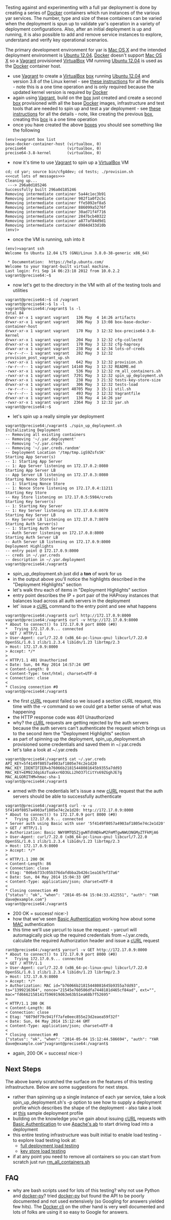 Testing against and experimenting with a full yar deployment
is done by creating a series of
[Docker](https://www.docker.io/) containers which run
instances of the various yar services. The number, type
and size of these containers can be varied when the deployment
is spun up to validate yar's operation in a variety of
deployment configurations. Also, after an initial deployment
is up and running, it is also possible to add and remove
service instances to explore, understand and verify key
operational scenarios.

The primary development environment for yar is
[Mac OS X](http://www.apple.com/ca/osx/)
and the intended deployment environment is 
[Ubuntu 12.04](http://releases.ubuntu.com/12.04/).
[Docker](https://www.docker.io/) doesn't support
[Mac OS X](http://www.apple.com/ca/osx/)
so a [Vagrant](http://www.vagrantup.com/) provisioned
[VirtualBox](https://www.virtualbox.org/)
VM running [Ubuntu 12.04](http://releases.ubuntu.com/12.04/) is
used as the [Docker](https://www.docker.io/) container host. 

* use [Vagrant](http://www.vagrantup.com/) to create
a [VirtualBox](https://www.virtualbox.org/)
[box](http://docs.vagrantup.com/v2/boxes.html)
running [Ubuntu 12.04](http://releases.ubuntu.com/12.04/)
and version 3.8 of the Linux kernel - see
[these instructions](precise64-3.8-kernel/README.md) for all the details - note
this is a one time operation and is only required because the updated
kernel version is required by [Docker](https://www.docker.io/)
* again using [Vagrant](http://www.vagrantup.com/),
build on the [box](http://docs.vagrantup.com/v2/boxes.html)
just created and create a second [box](http://docs.vagrantup.com/v2/boxes.html)
provisioned with all the base [Docker](https://www.docker.io/)
images, infrastructure and test tools that are needed to spin
up and test a yar deployment - see [these instructions](base-docker-container-host/README.md)
for all the details - note, like creating the previous
[box](http://docs.vagrantup.com/v2/boxes.html), creating this [box](http://docs.vagrantup.com/v2/boxes.html)
is a one time operation
* once you have created the above [boxes](http://docs.vagrantup.com/v2/boxes.html)
you should see something like the following

~~~~~
(env)>vagrant box list
base-docker-container-host (virtualbox, 0)
precise64                  (virtualbox, 0)
precise64-3.8-kernel       (virtualbox, 0)
~~~~~

* now it's time to use [Vagrant](http://www.vagrantup.com/)
to spin up a [VirtualBox](https://www.virtualbox.org/) VM

~~~~~
cd; cd yar; source bin/cfg4dev; cd tests; ./provision.sh
<<<cut lots of messages>>>
Cleaning up...
 ---> 296a0d185246
Successfully built 296a0d185246
Removing intermediate container 5a44c1ec3b91
Removing intermediate container 982f1a0f2c5c
Removing intermediate container ffe5092ef8a5
Removing intermediate container 886099a5276f
Removing intermediate container 30ad71f4f716
Removing intermediate container 2847bcb40322
Removing intermediate container a877af84d9d1
Removing intermediate container d984d433d10b
(env)>
~~~~~

* once the VM is running, ssh into it

~~~~~
(env)>vagrant ssh
Welcome to Ubuntu 12.04 LTS (GNU/Linux 3.8.0-38-generic x86_64)

 * Documentation:  https://help.ubuntu.com/
Welcome to your Vagrant-built virtual machine.
Last login: Fri Sep 14 06:23:18 2012 from 10.0.2.2
vagrant@precise64:~$
~~~~~

* now let's get to the directory in the VM with all of the testing
tools and utilities

~~~~~
vagrant@precise64:~$ cd /vagrant
vagrant@precise64:~$ ls -l
vagrant@precise64:/vagrant$ ls -l
total 84
drwxr-xr-x 1 vagrant vagrant   136 May  4 14:26 artifacts
drwxr-xr-x 1 vagrant vagrant   306 May  3 13:08 box-base-docker-container-host
drwxr-xr-x 1 vagrant vagrant   170 May  3 12:32 box-precise64-3.8-kernel
drwxr-xr-x 1 vagrant vagrant   204 May  3 12:32 cfg-collectd
drwxr-xr-x 1 vagrant vagrant   170 May  3 12:32 cfg-haproxy
drwxr-xr-x 1 vagrant vagrant   238 May  4 12:34 lots-of-creds
-rw-r--r-- 1 vagrant vagrant   282 May  3 12:32 provision_post_vagrant_up.sh
-rwxr-xr-x 1 vagrant vagrant   642 May  3 12:32 provision.sh
-rw-r--r-- 1 vagrant vagrant 14140 May  3 12:32 README.md
-rwxr-xr-x 1 vagrant vagrant   536 May  3 12:32 rm_all_containers.sh
-rwxr-xr-x 1 vagrant vagrant  7291 May  3 12:32 spin_up_deployment.sh
drwxr-xr-x 1 vagrant vagrant   238 May  3 21:32 tests-key-store-size
drwxr-xr-x 1 vagrant vagrant   306 May  3 12:32 tests-load
-rw-r--r-- 1 vagrant vagrant 40705 May  3 15:11 util.sh
-rw-r--r-- 1 vagrant vagrant   493 May  3 12:32 Vagrantfile
drwxr-xr-x 1 vagrant vagrant   136 May  4 14:26 yar
-rwxr-xr-x 1 vagrant vagrant  2364 May  3 12:32 yar.sh
vagrant@precise64:~$
~~~~~

* let's spin up a really simple yar deployment

~~~~~
vagrant@precise64:/vagrant$ ./spin_up_deployment.sh
Initalizating Deployment
-- Removing all existing containers
-- Removing '~/.yar.deployment'
-- Removing '~/.yar.creds'
-- Removing '~/.yar.creds.random'
-- Deployment Location '/tmp/tmp.igS9ZsfsSK'
Starting App Server(s)
-- 1: Starting App Server
-- 1: App Server listening on 172.17.0.2:8080
Starting App Server LB
-- App Server LB listening on 172.17.0.3:8080
Starting Nonce Store(s)
-- 1: Starting Nonce Store
-- 1: Nonce Store listening on 172.17.0.4:11211
Starting Key Store
-- Key Store listening on 172.17.0.5:5984/creds
Starting Key Server(s)
-- 1: Starting Key Server
-- 1: Key Server listening on 172.17.0.6:8070
Starting Key Server LB
-- Key Server LB listening on 172.17.0.7:8070
Starting Auth Server(s)
-- 1: Starting Auth Server
-- Auth Server listening on 172.17.0.8:8000
Starting Auth Server LB
-- Auth Server LB listening on 172.17.0.9:8000
Deployment Highlights
-- entry point @ 172.17.0.9:8000
-- creds in ~/.yar.creds
-- description in ~/.yar.deployment
vagrant@precise64:/vagrant$
~~~~~

* spin_up_deployment.sh just did a **ton** of work for us
* in the output above you'll notice the highlights
described in the "Deployment Highlights" section
* let's walk thru each of items in "Deployment Highlights" section
* entry point describes the IP + port pair of the HAProxy
instances that balances load across all auth servers in
the deployment
* let' issue a [cURL](http://en.wikipedia.org/wiki/CURL) command
to the entry point and see what happens

~~~~~
vagrant@precise64:/vagrant$ curl http://172.17.0.9:8000
vagrant@precise64:/vagrant$ curl -v http://172.17.0.9:8000
* About to connect() to 172.17.0.9 port 8000 (#0)
*   Trying 172.17.0.9... connected
> GET / HTTP/1.1
> User-Agent: curl/7.22.0 (x86_64-pc-linux-gnu) libcurl/7.22.0 OpenSSL/1.0.1 zlib/1.2.3.4 libidn/1.23 librtmp/2.3
> Host: 172.17.0.9:8000
> Accept: */*
>
< HTTP/1.1 401 Unauthorized
< Date: Sun, 04 May 2014 14:57:24 GMT
< Content-Length: 0
< Content-Type: text/html; charset=UTF-8
< Connection: close
<
* Closing connection #0
vagrant@precise64:/vagrant$
~~~~~

* the first [cURL](http://en.wikipedia.org/wiki/CURL)
request failed so we issued a section cURL
request, this time with the -v command so we could get a better
sense of what was happening
* the HTTP response code was 401 Unauthorized
* why? the [cURL](http://en.wikipedia.org/wiki/CURL)
requests are getting rejected by the auth
servers because the auth servers can't authenticate the request
which brings us to the second item the "Deployment Highlights" section
* as part of spinning up the deployment, spin_up_deployment.sh
provisioned some credentials and saved them in ~/.yar.creds
* let's take a look at ~/.yar.creds

~~~~~
vagrant@precise64:/vagrant$ cat ~/.yar.creds
API_KEY=5f4149f8057a4903af1805e74c2e1d20
MAC_KEY_IDENTIFIER=b76066b21815448081645b9355a7dd93
MAC_KEY=EM92Jdqi6zTuakxr6D3GLi2hO37lCitYs69ZGghJE7g
MAC_ALGORITHM=hmac-sha-1
vagrant@precise64:/vagrant$
~~~~~

* armed with the credentials let's issue a
new [cURL](http://en.wikipedia.org/wiki/CURL)
request that the auth servers should be able to
successfully authenticate

~~~~~
vagrant@precise64:/vagrant$ curl -v -u 5f4149f8057a4903af1805e74c2e1d20: http://172.17.0.9:8000
* About to connect() to 172.17.0.9 port 8000 (#0)
*   Trying 172.17.0.9... connected
* Server auth using Basic with user '5f4149f8057a4903af1805e74c2e1d20'
> GET / HTTP/1.1
> Authorization: Basic NWY0MTQ5ZjgwNTdhNDkwM2FmMTgwNWU3NGMyZTFkMjA6
> User-Agent: curl/7.22.0 (x86_64-pc-linux-gnu) libcurl/7.22.0 OpenSSL/1.0.1 zlib/1.2.3.4 libidn/1.23 librtmp/2.3
> Host: 172.17.0.9:8000
> Accept: */*
>
< HTTP/1.1 200 OK
< Content-Length: 86
< Connection: close
< Etag: "0d6eb733c05b376dafdbba2b426c1ea167ef37a6"
< Date: Sun, 04 May 2014 15:04:33 GMT
< Content-Type: application/json; charset=UTF-8
<
* Closing connection #0
{"status": "ok", "when": "2014-05-04 15:04:33.412551", "auth": "YAR dave@example.com"}
vagrant@precise64:/vagrant$
~~~~~

* 200 OK = success! nice:-)
* how that we've seen
[Basic Authentication](http://en.wikipedia.org/wiki/Basic_authentication)
working how about some
[MAC](http://en.wikipedia.org/wiki/Message_authentication_code)
authentication
* this time we'll use yarcurl to issue the request - yarcurl
will automagically pick up the required credentials from ~/.yar.creds,
calculate the required Authorization header and issue a
[cURL](http://en.wikipedia.org/wiki/CURL) request

~~~~~
rant@precise64:/vagrant$ yarcurl -v GET http://172.17.0.9:8000
* About to connect() to 172.17.0.9 port 8000 (#0)
*   Trying 172.17.0.9... connected
> GET / HTTP/1.1
> User-Agent: curl/7.22.0 (x86_64-pc-linux-gnu) libcurl/7.22.0 OpenSSL/1.0.1 zlib/1.2.3.4 libidn/1.23 librtmp/2.3
> Host: 172.17.0.9:8000
> Accept: */*
> Authorization: MAC id="b76066b21815448081645b9355a7dd93", ts="1399216364", nonce="21545e760586dfa7448181d465cf84ad", ext="", mac="fd6662158141f596919d63e63b51ea68b7f52695"
>
< HTTP/1.1 200 OK
< Content-Length: 86
< Connection: close
< Etag: "6079df79c941ff7afe0eec855e23d2eaea59f32f"
< Date: Sun, 04 May 2014 15:12:44 GMT
< Content-Type: application/json; charset=UTF-8
<
* Closing connection #0
{"status": "ok", "when": "2014-05-04 15:12:44.586694", "auth": "YAR dave@example.com"}vagrant@precise64:/vagrant$
~~~~~

* again, 200 OK = success! nice:-)

Next Steps
----------

The above barely scratched the surface on the features
of this testing infrastructure. Below are some suggestions
for next steps.

* rather than spinning up a single instance of each yar service,
take a look spin_up_deployment.sh's -p option to see how
to supply a deployment profile which describes the shape
of the deployment - also take a look at
[this](samples/sample-load-deployment-profile.json)
sample deployment profile 
* building on the knowledge you've gain about
issuing [cURL](http://en.wikipedia.org/wiki/CURL)
requests with
[Basic Authentication](http://en.wikipedia.org/wiki/Basic_authentication) 
to use [Apache's ab](http://httpd.apache.org/docs/2.4/programs/ab.html)
to start driving load into a deployment
* this entire testing infrastructure was built initial to enable
load testing - to explore load testing look at:
  * [full deployment load testing](tests-load)
  * [key store load testing](tests-key-store)
* if at any point you need to remove all
containers so you can start from scratch just run
[rm_all_containers.sh](rm_all_containers.sh)

FAQ
---
* why are bash scripts used for lots of this testing? why not use Python
and [docker-py](https://github.com/dotcloud/docker-py)?
tried [docker-py](https://github.com/dotcloud/docker-py) but found
the API to be poorly documented
and not used extensively (so Googling for answers yielded few hits).
The [Docker cli](http://docs.docker.io/en/latest/reference/commandline/cli/)
on the other hand is very well documented and lots of folks
are using it so easy to Google for answers.
